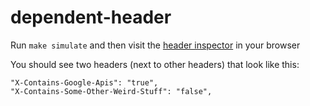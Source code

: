 # dependent-header

Run `make simulate` and then visit the [header inspector](http://localhost:10000/#/Request_inspection/get_headers) in your browser

You should see two headers (next to other headers) that look like this:

```
"X-Contains-Google-Apis": "true",
"X-Contains-Some-Other-Weird-Stuff": "false",
```
